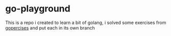 # go-playground

This is a repo i created to learn a bit of golang, i solved some exercises from [gopercises](https://gophercises.com/) and put each in its own branch
